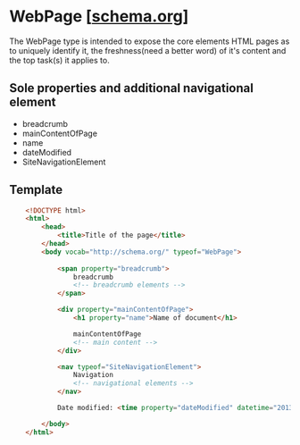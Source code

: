 # <a id="type-WebPage"></a>WebPage [[schema.org](http://schema.org/WebPage)]

The WebPage type is intended to expose the core elements HTML pages as to uniquely identify it, the freshness(need a better word) of it's content and the top task(s) it applies to.

## Sole properties and additional navigational element

* breadcrumb
* mainContentOfPage
* name
* dateModified
* SiteNavigationElement

## Template
```html
    <!DOCTYPE html>
    <html>
        <head>
            <title>Title of the page</title>
        </head>
        <body vocab="http://schema.org/" typeof="WebPage">
            
            <span property="breadcrumb">
                breadcrumb
                <!-- breadcrumb elements -->
            </span>

            <div property="mainContentOfPage">
                <h1 property="name">Name of document</h1>

                mainContentOfPage
                <!-- main content -->
            </div>

            <nav typeof="SiteNavigationElement">
                Navigation 
                <!-- navigational elements -->
            </nav>

            Date modified: <time property="dateModified" datetime="2013-07-01T00:00:01+00:00">2013-07-01</time>

        </body>
    </html>
```
